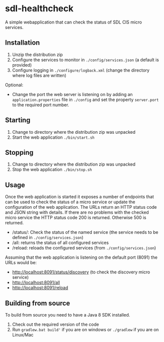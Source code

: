 # sdl-healthcheck

A simple webapplication that can check the status of SDL CIS micro services.

## Installation

1. Unzip the distribution zip
2. Configure the services to monitor in `./config/services.json` (a default is provided)
3. Configure logging in `./configure/logback.xml` (change the directory where log files are written)

Optional:
* Change the port the web server is listening on by adding an `application.properties` file in `./config` and set the property `server.port` to the required port number.

## Starting

1. Change to directory where the distribution zip was unpacked
2. Start the web application  `./bin/start.sh`

## Stopping

1. Change to directory where the distribution zip was unpacked
2. Stop the web application  `./bin/stop.sh`

## Usage

Once the web application is started it exposes a number of endpoints that can be used to check the status of a micro service or update the configuration of the web application.
The URLs return an HTTP status code and JSON string with details. If there are no problems with the checked micro service the HTTP status code 200 is returned. Otherwise 500 is returned.

* /status/<servicename>: Check the status of the named service (the service needs to be defined in `./config/services.json`)
* /all: returns the status of all configured services
* /reload: reloads the configured services (from `./config/services.json`)

Assuming that the web application is listening on the default port (8091) the URLs would be:
* <http://localhost:8091/status/discovery> (to check the discovery micro service)
* <http://localhost:8091/all>
* <http://localhost:8091/reload>

## Building from source

To build from source you need to have a Java 8 SDK installed.

1. Check out the required version of the code
2. Run `gradlew.bat build'` if you are on windows or `./gradlew` if you are on Linux/Mac


